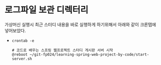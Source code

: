 # 로그파일 보관 디렉터리

가상머신 실행시 최근 스터디 내용을 바로 실행하게 하기위해서 아래와 같이 크론탭에 넣어보았다.

* `crontab -e`
  ```
  # 코드로 배우는 스프링 웹프로젝트 스터디 게시판 서버 시작
  @reboot ~/git-fp024/learning-spring-web-project-by-code/start-server.sh
  ```
